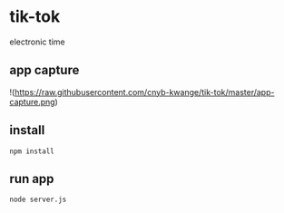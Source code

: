 # tik-tok
electronic time

## app capture
!(https://raw.githubusercontent.com/cnyb-kwange/tik-tok/master/app-capture.png)

## install
```
npm install
```
## run app
```
node server.js
```
